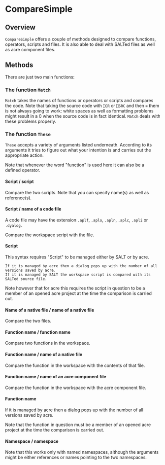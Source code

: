 # CompareSimple


## Overview

`CompareSimple` offers a couple of methods designed to compare functions, operators, scripts and files. It is also able to deal with SALTed files as well as acre component files.


## Methods

There are just two main functions:


### The function `Match`

`Match` takes the names of functions or operators or scripts and compares the code. Note that taking the source code with `⎕CR` or `⎕SRC` and then `≡` them is not always going to work: white spaces as well as formatting problems might result in a 0 when the source code is in fact identical. `Match` deals with these problems properly.


### The function `These`

`These` accepts a variety of arguments listed underneath. According to its arguments it tries to figure out what your intention is and carries out the appropriate action.

Note that whenever the word "function" is used here it can also be a defined operator.


#### Script / script

Compare the two scripts. Note that you can specify name(s) as well as reference(s).


#### Script / name of a code file

A code file may have the extension `.aplf`, `.aplo`, `.apln`, `.aplc`, `.apli` or `.dyalog`.

Compare the workspace script with the file.


#### Script

This syntax requires "Script" to be managed either by SALT or by acre.

    If it is managed by acre then a dialog pops up with the number of all versions saved by acre.
    If it is managed by SALT the workspace script is compared with its SALTed source file. 

Note however that for acre this requires the script in question to be a member of an opened acre project at the time the comparison is carried out.


#### Name of a native file / name of a native file

Compare the two files.


#### Function name / function name

Compare two functions in the workspace.


#### Function name / name of a native file

Compare the function in the workspace with the contents of that file.


#### Function name / name of an acre component file

Compare the function in the workspace with the acre component file.


#### Function name

If it is managed by acre then a dialog pops up with the number of all versions saved by acre.

Note that the function in question must be a member of an opened acre project at the time the comparison is carried out.


#### Namespace / namespace

Note that this works only with named namespaces, although the arguments might be either references or names pointing to the two namespaces. 